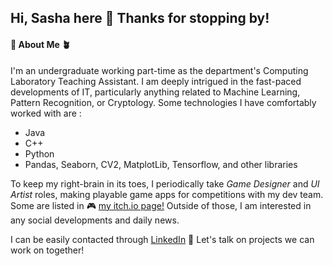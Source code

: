 ## Hi, Sasha here 👋  Thanks for stopping by!

#### 🌻 About Me 🪴
I'm an undergraduate working part-time as the department's Computing Laboratory Teaching Assistant. I am deeply intrigued in the fast-paced developments of IT, particularly anything related to Machine Learning, Pattern Recognition, or Cryptology.
Some technologies I have comfortably worked with are :
- Java
- C++
- Python
- Pandas, Seaborn, CV2, MatplotLib, Tensorflow, and other libraries
  
To keep my right-brain in its toes, I periodically take *Game Designer* and *UI Artist* roles, making playable game apps for competitions with my dev team.
Some are listed in 🎮 [my itch.io page!](https://littleshumai.itch.io/)
Outside of those, I am interested in any social developments and daily news.

I can be easily contacted through [LinkedIn]((https://www.linkedin.com/in/sashannbl/)) 🖤 Let's talk on projects we can work on together!

